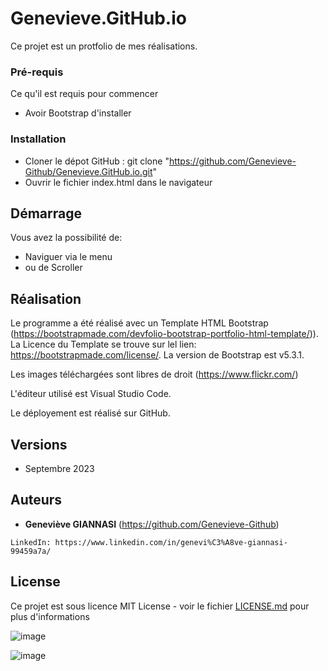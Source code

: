 # Genevieve.GitHub.io

Ce projet est un protfolio de mes réalisations.

### Pré-requis

Ce qu'il est requis pour commencer
- Avoir Bootstrap d'installer

### Installation

* Cloner le dépot GitHub : git clone "https://github.com/Genevieve-Github/Genevieve.GitHub.io.git"
* Ouvrir le fichier index.html dans le navigateur

## Démarrage

Vous avez la possibilité de:
- Naviguer via le menu
- ou de Scroller

## Réalisation
Le programme a été réalisé avec un Template HTML Bootstrap (https://bootstrapmade.com/devfolio-bootstrap-portfolio-html-template/)).
La Licence du Template se trouve sur lel lien: https://bootstrapmade.com/license/.
La version de Bootstrap est v5.3.1.


Les images téléchargées sont libres de droit (https://www.flickr.com/)

L'éditeur utilisé est Visual Studio Code.

Le déployement est réalisé sur GitHub.

## Versions

* Septembre 2023

## Auteurs

* **Geneviève GIANNASI** (https://github.com/Genevieve-Github)

``LinkedIn: https://www.linkedin.com/in/genevi%C3%A8ve-giannasi-99459a7a/``


## License

Ce projet est sous licence MIT License - voir le fichier [LICENSE.md](LICENSE.md) pour plus d'informations

![image](https://github.com/Genevieve-Github/Genevieve.GitHub.io/assets/114291394/065f7ff0-bc7a-4c69-b534-487db4f038aa)

![image](https://github.com/Genevieve-Github/Genevieve.GitHub.io/assets/114291394/1a39fe7b-2a09-47e1-9960-e90996815988)
